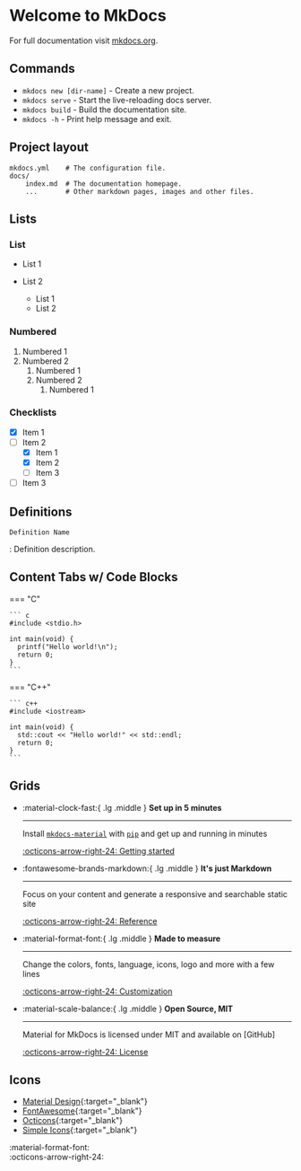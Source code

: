 # Welcome to MkDocs

For full documentation visit [mkdocs.org](https://www.mkdocs.org).

## Commands

* `mkdocs new [dir-name]` - Create a new project.
* `mkdocs serve` - Start the live-reloading docs server.
* `mkdocs build` - Build the documentation site.
* `mkdocs -h` - Print help message and exit.

## Project layout

    mkdocs.yml    # The configuration file.
    docs/
        index.md  # The documentation homepage.
        ...       # Other markdown pages, images and other files.

## Lists

### List
- List 1
- List 2

    * List 1
    * List 2

### Numbered
1.  Numbered 1
2.  Numbered 2
    1.  Numbered 1
    2.  Numbered 2
        1.  Numbered 1

### Checklists
- [x] Item 1
- [ ] Item 2
    * [x] Item 1
    * [x] Item 2
    * [ ] Item 3
- [ ] Item 3

## Definitions
`Definition Name`

:   Definition description.

## Content Tabs w/ Code Blocks
=== "C"

    ``` c
    #include <stdio.h>

    int main(void) {
      printf("Hello world!\n");
      return 0;
    }
    ```

=== "C++"

    ``` c++
    #include <iostream>

    int main(void) {
      std::cout << "Hello world!" << std::endl;
      return 0;
    } 
    ```

## Grids

<div class="grid cards" markdown>

-   :material-clock-fast:{ .lg .middle } __Set up in 5 minutes__

    ---

    Install [`mkdocs-material`](#) with [`pip`](#) and get up
    and running in minutes

    [:octicons-arrow-right-24: Getting started](#)

-   :fontawesome-brands-markdown:{ .lg .middle } __It's just Markdown__

    ---

    Focus on your content and generate a responsive and searchable static site

    [:octicons-arrow-right-24: Reference](#)

-   :material-format-font:{ .lg .middle } __Made to measure__

    ---

    Change the colors, fonts, language, icons, logo and more with a few lines

    [:octicons-arrow-right-24: Customization](#)

-   :material-scale-balance:{ .lg .middle } __Open Source, MIT__

    ---

    Material for MkDocs is licensed under MIT and available on [GitHub]

    [:octicons-arrow-right-24: License](#)

</div>

## Icons
- [Material Design](https://pictogrammers.com/library/mdi/){:target="_blank"}
- [FontAwesome](https://fontawesome.com/search?o=r&m=free){:target="_blank"}
- [Octicons](https://primer.style/foundations/icons){:target="_blank"}
- [Simple Icons](https://simpleicons.org/){:target="_blank"}

:material-format-font:  
:octicons-arrow-right-24:  
